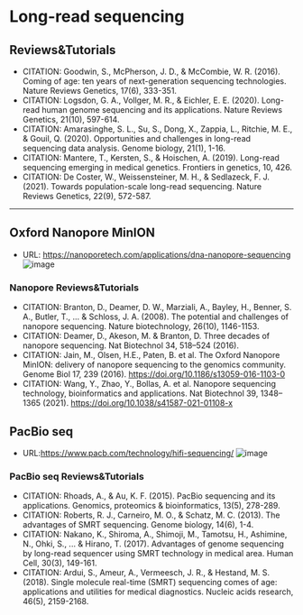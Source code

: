 # Long-read sequencing
## Reviews&Tutorials
- CITATION: Goodwin, S., McPherson, J. D., & McCombie, W. R. (2016). Coming of age: ten years of next-generation sequencing technologies. Nature Reviews Genetics, 17(6), 333-351.
- CITATION: Logsdon, G. A., Vollger, M. R., & Eichler, E. E. (2020). Long-read human genome sequencing and its applications. Nature Reviews Genetics, 21(10), 597-614.
- CITATION: Amarasinghe, S. L., Su, S., Dong, X., Zappia, L., Ritchie, M. E., & Gouil, Q. (2020). Opportunities and challenges in long-read sequencing data analysis. Genome biology, 21(1), 1-16.
- CITATION: Mantere, T., Kersten, S., & Hoischen, A. (2019). Long-read sequencing emerging in medical genetics. Frontiers in genetics, 10, 426.
- CITATION: De Coster, W., Weissensteiner, M. H., & Sedlazeck, F. J. (2021). Towards population-scale long-read sequencing. Nature Reviews Genetics, 22(9), 572-587.

---

## Oxford Nanopore MinION
- URL: https://nanoporetech.com/applications/dna-nanopore-sequencing
![image](https://user-images.githubusercontent.com/40289485/193456181-31c1c3e8-0d3f-4dec-90db-081c8318a9d2.png)

### Nanopore Reviews&Tutorials
- CITATION: Branton, D., Deamer, D. W., Marziali, A., Bayley, H., Benner, S. A., Butler, T., ... & Schloss, J. A. (2008). The potential and challenges of nanopore sequencing. Nature biotechnology, 26(10), 1146-1153.
- CITATION: Deamer, D., Akeson, M. & Branton, D. Three decades of nanopore sequencing. Nat Biotechnol 34, 518–524 (2016).
- CITATION: Jain, M., Olsen, H.E., Paten, B. et al. The Oxford Nanopore MinION: delivery of nanopore sequencing to the genomics community. Genome Biol 17, 239 (2016). https://doi.org/10.1186/s13059-016-1103-0
- CITATION: Wang, Y., Zhao, Y., Bollas, A. et al. Nanopore sequencing technology, bioinformatics and applications. Nat Biotechnol 39, 1348–1365 (2021). https://doi.org/10.1038/s41587-021-01108-x

## PacBio seq
- URL:https://www.pacb.com/technology/hifi-sequencing/
![image](https://user-images.githubusercontent.com/40289485/193456311-a2391a08-c0b5-4558-ba72-f2a032ecb3e7.png)

### PacBio seq Reviews&Tutorials
- CITATION: Rhoads, A., & Au, K. F. (2015). PacBio sequencing and its applications. Genomics, proteomics & bioinformatics, 13(5), 278-289.
- CITATION: Roberts, R. J., Carneiro, M. O., & Schatz, M. C. (2013). The advantages of SMRT sequencing. Genome biology, 14(6), 1-4.
- CITATION: Nakano, K., Shiroma, A., Shimoji, M., Tamotsu, H., Ashimine, N., Ohki, S., ... & Hirano, T. (2017). Advantages of genome sequencing by long-read sequencer using SMRT technology in medical area. Human Cell, 30(3), 149-161.
- CITATION: Ardui, S., Ameur, A., Vermeesch, J. R., & Hestand, M. S. (2018). Single molecule real-time (SMRT) sequencing comes of age: applications and utilities for medical diagnostics. Nucleic acids research, 46(5), 2159-2168.
